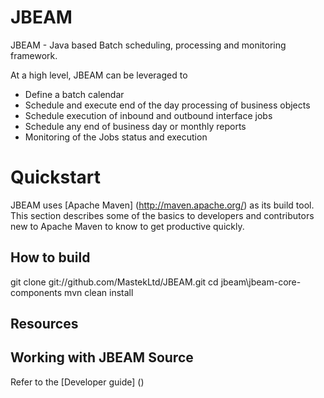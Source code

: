 JBEAM
=====

JBEAM  - Java based Batch scheduling, processing and monitoring framework.

At a high level, JBEAM can be leveraged to 
* Define a batch calendar
* Schedule and execute end of the day processing of business objects
* Schedule execution of inbound and outbound interface jobs
* Schedule any end of business day or monthly reports
* Monitoring of the Jobs status and execution


Quickstart
===========

JBEAM uses [Apache Maven] (http://maven.apache.org/) as its build tool.
This section describes some of the basics to developers and contributors new to Apache Maven to know to get productive quickly.

How to build
------------

 git clone git://github.com/MastekLtd/JBEAM.git
 cd jbeam\jbeam-core-components
 mvn clean install

Resources
---------



Working with JBEAM Source
-------------------------

Refer to the [Developer guide] () 
